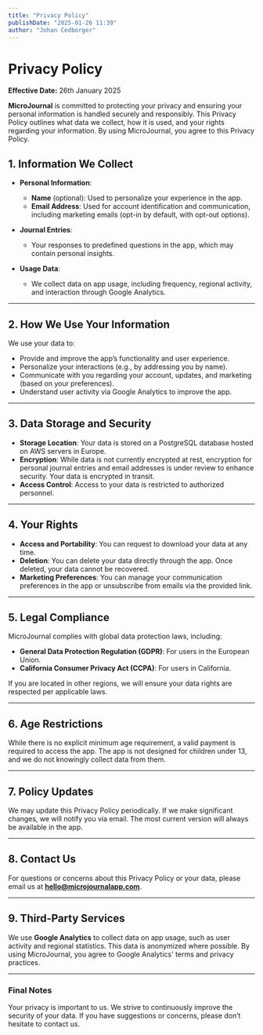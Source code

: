 ```yaml
---
title: "Privacy Policy"
publishDate: "2025-01-26 11:39"
author: "Johan Cedborger"
---
```


# Privacy Policy

**Effective Date:** 26th January 2025

**MicroJournal** is committed to protecting your privacy and ensuring your personal information is handled securely and responsibly. This Privacy Policy outlines what data we collect, how it is used, and your rights regarding your information. By using MicroJournal, you agree to this Privacy Policy.

## 1. Information We Collect

- **Personal Information**:

  - **Name** (optional): Used to personalize your experience in the app.
  - **Email Address**: Used for account identification and communication, including marketing emails (opt-in by default, with opt-out options).

- **Journal Entries**:

  - Your responses to predefined questions in the app, which may contain personal insights.

- **Usage Data**:
  - We collect data on app usage, including frequency, regional activity, and interaction through Google Analytics.

---

## 2. How We Use Your Information

We use your data to:

- Provide and improve the app’s functionality and user experience.
- Personalize your interactions (e.g., by addressing you by name).
- Communicate with you regarding your account, updates, and marketing (based on your preferences).
- Understand user activity via Google Analytics to improve the app.

---

## 3. Data Storage and Security

- **Storage Location**: Your data is stored on a PostgreSQL database hosted on AWS servers in Europe.
- **Encryption**: While data is not currently encrypted at rest, encryption for personal journal entries and email addresses is under review to enhance security. Your data is encrypted in transit.
- **Access Control**: Access to your data is restricted to authorized personnel.

---

## 4. Your Rights

- **Access and Portability**: You can request to download your data at any time.
- **Deletion**: You can delete your data directly through the app. Once deleted, your data cannot be recovered.
- **Marketing Preferences**: You can manage your communication preferences in the app or unsubscribe from emails via the provided link.

---

## 5. Legal Compliance

MicroJournal complies with global data protection laws, including:

- **General Data Protection Regulation (GDPR)**: For users in the European Union.
- **California Consumer Privacy Act (CCPA)**: For users in California.

If you are located in other regions, we will ensure your data rights are respected per applicable laws.

---

## 6. Age Restrictions

While there is no explicit minimum age requirement, a valid payment is required to access the app. The app is not designed for children under 13, and we do not knowingly collect data from them.

---

## 7. Policy Updates

We may update this Privacy Policy periodically. If we make significant changes, we will notify you via email. The most current version will always be available in the app.

---

## 8. Contact Us

For questions or concerns about this Privacy Policy or your data, please email us at **hello@microjournalapp.com**.

---

## 9. Third-Party Services

We use **Google Analytics** to collect data on app usage, such as user activity and regional statistics. This data is anonymized where possible. By using MicroJournal, you agree to Google Analytics' terms and privacy practices.

---

### Final Notes

Your privacy is important to us. We strive to continuously improve the security of your data. If you have suggestions or concerns, please don’t hesitate to contact us.
